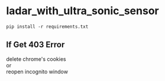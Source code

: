# ladar_with_ultra_sonic_sensor

```
pip install -r requirements.txt
```

## If Get 403 Error

delete chrome's cookies  
or  
reopen incognito window